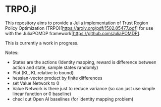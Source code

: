 # TRPO.jl

This repository aims to provide a Julia implementation of Trust Region Policy Optimization (TRPO)[https://arxiv.org/pdf/1502.05477.pdf] for use with the JuliaPOMDP framework[https://github.com/JuliaPOMDP].

This is currently a work in progress.

Notes:

- States are the actions (Identity mapping, reward is difference between action and state, sample states randomly)
- Plot (KL, KL relative to bound)
- hessian-vector product by finite differences 
- set Value Network to 0
- Value Network is there just to reduce variance (so can just use simple linear function or 0 baseline)
- checl out Open AI baselines (for identity mapping problem)
